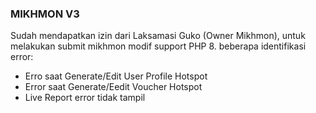 ### MIKHMON V3
Sudah mendapatkan izin dari Laksamasi Guko (Owner Mikhmon), untuk melakukan submit mikhmon modif support PHP 8.
beberapa identifikasi error:
- Erro saat Generate/Edit User Profile Hotspot
- Error saat Generate/Eedit Voucher Hotspot
- Live Report error tidak tampil
